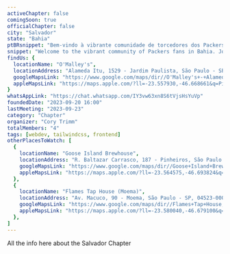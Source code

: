 ```yaml
---
activeChapter: false
comingSoon: true
officialChapter: false
city: "Salvador"
state: "Bahia"
ptBRsnippet: "Bem-vindo à vibrante comunidade de torcedores dos Packers em Bahia. Junte-se a nós para torcer pelos Green Bay Packers."
snippet: "Welcome to the vibrant community of Packers fans in Bahia. Join us to cheer on the Green Bay Packers."
findUs: {
  locationName: "O'Malley's",
  locationAddress: "Alameda Itu, 1529 - Jardim Paulista, São Paulo - SP, 01421-001, Brazil",
  googleMapsLink: "https://www.google.com/maps/dir//O'Malley's+-+Alameda+Itu,+1529+-+Jardim+Paulista,+S%C3%A3o+Paulo+-+SP,+01421-001,+Brazil/@-23.558204,-46.6660399,17z/data=!4m9!4m8!1m0!1m5!1m1!1s0x94ce582b588b210f:0x5c53c5929142242!2m2!1d-46.6660399!2d-23.558204!3e0?entry=ttu",
  appleMapsLink: "https://maps.apple.com/?ll=-23.557930,-46.668661&q=Pinheiros%20%E2%80%94%20S%C3%A3o%20Paulo&spn=0.012287,0.008356&t=d"
}
whatsAppLink: "https://chat.whatsapp.com/IY3vw63xn8S6tVjsHsYuVp"
foundedDate: "2023-09-20 16:00"
lastMeeting: "2023-09-23"
category: "Chapter"
organizer: "Cory Trimm"
totalMembers: "4"
tags: [webdev, tailwindcss, frontend]
otherPlacesToWatch: [
  {
    locationName: "Goose Island Brewhouse",
    locationAddress: "R. Baltazar Carrasco, 187 - Pinheiros, São Paulo - SP, 05426-060, Brazil",
    googleMapsLink: "https://www.google.com/maps/dir//Goose+Island+Brewhouse+-+R.+Baltazar+Carrasco,+187+-+Pinheiros,+S%C3%A3o+Paulo+-+SP,+05426-060,+Brazil/@-23.5653346,-46.6965211,17z/data=!4m9!4m8!1m0!1m5!1m1!1s0x94ce57a138095555:0x2d1829f6e0d0e573!2m2!1d-46.6939462!2d-23.5653346!3e0?entry=ttu",
    appleMapsLink: "https://maps.apple.com/?ll=-23.564575,-46.693824&q=Pinheiros%20%E2%80%94%20S%C3%A3o%20Paulo&spn=0.012287,0.013872&t=d"
  },
  {
    locationName: "Flames Tap House (Moema)",
    locationAddress: "Av. Macuco, 90 - Moema, São Paulo - SP, 04523-000, Brazil",
    googleMapsLink: "https://www.google.com/maps/dir//Flames+Tap+House,+Av.+Macuco,+90+-+Moema,+S%C3%A3o+Paulo+-+SP,+04523-000,+Brazil/@-23.601934,-46.6734304,16.01z/data=!4m9!4m8!1m0!1m5!1m1!1s0x94ce5ba953d3e525:0x57d8ea45dfdc48fb!2m2!1d-46.6692118!2d-23.601805!3e0?entry=ttu",
    appleMapsLink: "https://maps.apple.com/?ll=-23.580040,-46.679100&q=Pinheiros%20%E2%80%94%20S%C3%A3o%20Paulo&spn=0.060717,0.068559&t=d"
  },
]
---
```


All the info here about the Salvador Chapter
